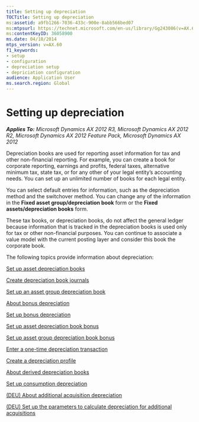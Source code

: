 ```yaml
---
title: Setting up depreciation
TOCTitle: Setting up depreciation
ms:assetid: a9fb1266-7036-433c-900e-8abb566bed07
ms:mtpsurl: https://technet.microsoft.com/en-us/library/Gg243086(v=AX.60)
ms:contentKeyID: 36058900
ms.date: 04/18/2014
mtps_version: v=AX.60
f1_keywords:
- setup
- configuration
- depreciation setup
- depriciation configuration
audience: Application User
ms.search.region: Global
---
```


# Setting up depreciation 


_**Applies To:** Microsoft Dynamics AX 2012 R3, Microsoft Dynamics AX 2012 R2, Microsoft Dynamics AX 2012 Feature Pack, Microsoft Dynamics AX 2012_

Depreciation books are used for reporting asset information for tax and other non-financial reporting. For example, you can create a book for corporate reporting, earnings and profits, federal taxes, alternative minimum tax, state tax, or for any other of your legal entity’s accounting needs. You can set up an unlimited number of books for each legal entity.

You can select default entries for information, such as the depreciation method and the switchover method. You can change any of the information in the **Fixed asset group/depreciation book** form or the **Fixed assets/depreciation books** form.

These tax books, or depreciation books, do not affect the general ledger because information that is tracked in the depreciation books is used only for tax or other non-financial purposes. You can continue to associate a value model with the current posting layer and consider this book the corporate book.

The following topics provide information about depreciation:

[Set up asset depreciation books](set-up-asset-depreciation-books.md)

[Create depreciation book journals](create-depreciation-book-journals.md)

[Set up an asset group depreciation book](set-up-an-asset-group-depreciation-book.md)

[About bonus depreciation](about-bonus-depreciation.md)

[Set up bonus depreciation](set-up-bonus-depreciation.md)

[Set up asset depreciation book bonus](set-up-asset-depreciation-book-bonus.md)

[Set up asset group depreciation book bonus](set-up-asset-group-depreciation-book-bonus.md)

[Enter a one-time depreciation transaction](enter-a-one-time-depreciation-transaction.md)

[Create a depreciation profile](create-a-depreciation-profile.md)

[About derived depreciation books](about-derived-depreciation-books.md)

[Set up consumption depreciation](set-up-consumption-depreciation.md)

[(DEU) About additional acquisition depreciation](deu-about-additional-acquisition-depreciation.md)

[(DEU) Set up the parameters to calculate depreciation for additional acquisitions](deu-set-up-the-parameters-to-calculate-depreciation-for-additional-acquisitions.md)

  



